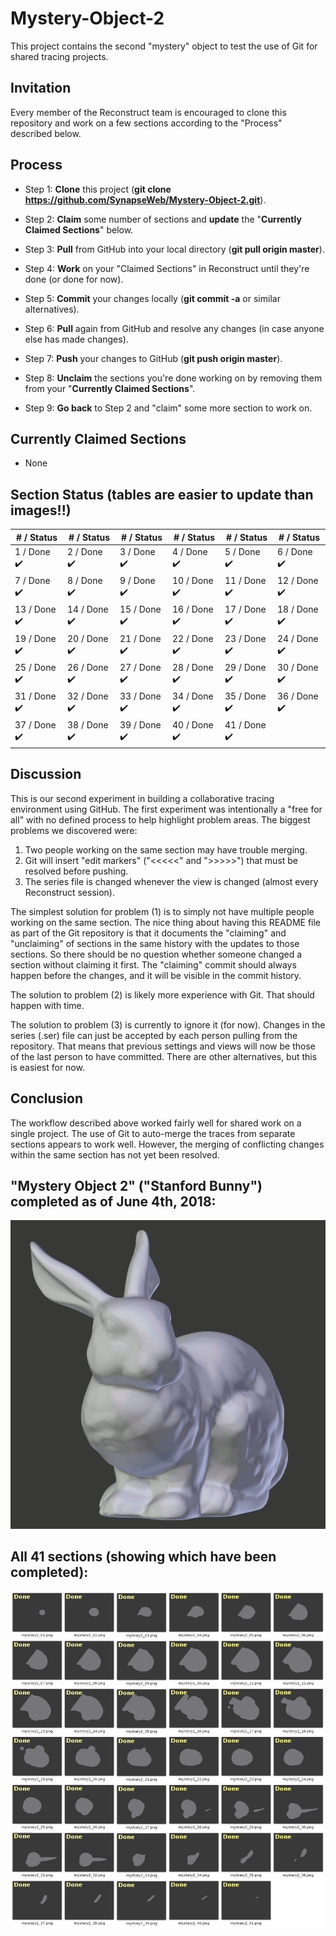 # Mystery-Object-2
This project contains the second "mystery" object to test the use of Git for shared tracing projects.

## Invitation
Every member of the Reconstruct team is encouraged to clone this repository and work on a few sections according to the "Process" described below.

## Process

* Step 1: **Clone** this project (**git clone https://github.com/SynapseWeb/Mystery-Object-2.git**).

* Step 2: **Claim** some number of sections and **update** the "**Currently Claimed Sections**" below.

* Step 3: **Pull** from GitHub into your local directory (**git pull origin master**).

* Step 4: **Work** on your "Claimed Sections" in Reconstruct until they're done (or done for now).

* Step 5: **Commit** your changes locally (**git commit -a** or similar alternatives).

* Step 6: **Pull** again from GitHub and resolve any changes (in case anyone else has made changes).

* Step 7: **Push** your changes to GitHub (**git push origin master**).

* Step 8: **Unclaim** the sections you're done working on by removing them from your "**Currently Claimed Sections**".

* Step 9: **Go back** to Step 2 and "claim" some more section to work on.

## Currently Claimed Sections

* None

## Section Status (tables are easier to update than images!!)

| # / Status | # / Status | # / Status | # / Status | # / Status | # / Status | 
| ---------- | ---------- | ---------- | ---------- | ---------- | ---------- |
| 1 / Done  :heavy_check_mark: | 2 / Done :heavy_check_mark: | 3 / Done :heavy_check_mark: | 4 / Done :heavy_check_mark: | 5 / Done :heavy_check_mark: | 6 / Done :heavy_check_mark: |
| 7 / Done :heavy_check_mark: | 8 / Done :heavy_check_mark: | 9 / Done :heavy_check_mark: | 10 / Done :heavy_check_mark: | 11 / Done :heavy_check_mark: | 12 / Done :heavy_check_mark: |
| 13 / Done :heavy_check_mark: | 14 / Done :heavy_check_mark: | 15 / Done :heavy_check_mark: | 16 / Done :heavy_check_mark: | 17 / Done :heavy_check_mark: | 18 / Done :heavy_check_mark: |
| 19 / Done :heavy_check_mark: | 20 / Done :heavy_check_mark: | 21 / Done :heavy_check_mark: | 22 / Done :heavy_check_mark: | 23 / Done :heavy_check_mark: | 24 / Done :heavy_check_mark: |
| 25 / Done :heavy_check_mark: | 26 / Done :heavy_check_mark: | 27 / Done :heavy_check_mark: | 28 / Done :heavy_check_mark: | 29 / Done :heavy_check_mark: | 30 / Done :heavy_check_mark: |
| 31 / Done :heavy_check_mark: | 32 / Done :heavy_check_mark: | 33 / Done :heavy_check_mark: | 34 / Done :heavy_check_mark: | 35 / Done :heavy_check_mark: | 36 / Done :heavy_check_mark: |
| 37 / Done :heavy_check_mark: | 38 / Done :heavy_check_mark: | 39 / Done :heavy_check_mark:  | 40 / Done :heavy_check_mark:  | 41 / Done :heavy_check_mark:  |  |

## Discussion

This is our second experiment in building a collaborative tracing environment using GitHub. The first experiment was intentionally a "free for all" with no defined process to help highlight problem areas. The biggest problems we discovered were:

1. Two people working on the same section may have trouble merging.
2. Git will insert "edit markers" ("<<<<<" and ">>>>>") that must be resolved before pushing.
3. The series file is changed whenever the view is changed (almost every Reconstruct session).

The simplest solution for problem (1) is to simply not have multiple people working on the same section. The nice thing about having this README file as part of the Git repository is that it documents the "claiming" and "unclaiming" of sections in the same history with the updates to those sections. So there should be no question whether someone changed a section without claiming it first. The "claiming" commit should always happen before the changes, and it will be visible in the commit history.

The solution to problem (2) is likely more experience with Git. That should happen with time.

The solution to problem (3) is currently to ignore it (for now). Changes in the series (.ser) file can just be accepted by each person pulling from the repository. That means that previous settings and views will now be those of the last person to have committed. There are other alternatives, but this is easiest for now.


## Conclusion

The workflow described above worked fairly well for shared work on a single project. The use of Git to auto-merge the traces from separate sections appears to work well. However, the merging of conflicting changes within the same section has not yet been resolved. 

## "Mystery Object 2" ("Stanford Bunny") completed as of June 4th, 2018:
![Animation](docs/compare_static.gif?raw=true "White is original, Gray is reconstructed")

## All 41 sections (showing which have been completed):
![CompletedFrames](docs/All_Frames.png?raw=true "CompletedFrames")


